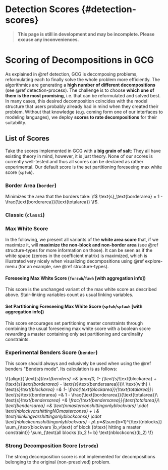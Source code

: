 # Detection Scores {#detection-scores}
> **This page is still in development and may be incomplete. Please excuse any inconveniences.**

# Scoring of Decompositions in GCG
As explained in @ref detection, GCG is decomposing problems, reformulating each to finally solve the whole 
problem more efficiently. The algorithmics are generating a **high number of different decompositions** 
(see @ref detection-process).
The challenge is to choose **which one of them is the most promising**, i.e. that can be reformulated and solved
best. In many cases, this desired decomposition coincides with the model structure that users probably already
had in mind when they created their problem. Without that knowledge (e.g. coming form one of our interfaces to
modeling languages), we deploy **scores to rate decompositions** for their suitability.

## List of Scores
Take the scores implemented in GCG with a **big grain of salt**: They all have existing theory in mind, however,
it is just theory. None of our scores is currently well-tested and thus all scores can be declared as rather
experimental. Our default score is the set partitioning foreseeing max white score (`spfwh`).

### Border Area (`border`)
Minimizes the area that the borders take:
\f$ \text{s}_\text{borderarea} = 1 - \frac{\text{borderarea}}{\text{totalarea}} \f$.

### Classic (`classi`)

### Max White Score
In the following, we present all variants of the **white area score** that, if we maximize it, will 
**maximize the non-block and non-border area** (see @ref structure-types for more information on those).
It can be seen as if the white space (zeroes in the coefficient matrix) is maximized, which is illustrated very 
nicely when visualizing decompositions using @ref explore-menu (for an example, see @ref structure-types).

#### Foreseeing Max White Score (`forswh`/`fawh` [with aggregation info])
This score is the unchanged variant of the max white score as described above. Stair-linking variables count 
as usual linking variables.

#### Set Partitioning Foreseeing Max White Score (`spfwh`/`spfawh` [with aggregation info])
This score encourages set partitioning master constraints through combining the usual foreseeing max white score with a 
boolean score rewarding a master containing only set partitioning and cardinality constraints.

### Experimental Benders Score (`bender`)
This score should always and exlusively be used when using the @ref benders "Benders mode". Its calculation is as follows:

\f{align}{ 
    \text{s}_\text{benders} =& \max(0, 1- (\text{s}_\text{blockarea} + (\text{s}_\text{borderarea} - \text{s}_\text{bendersarea})))\\
    \text{with} \\
    \text{s}_\text{blockarea} =& 1- \frac{\text{blockarea}}{\text{totalarea}}\\
    \text{s}_\text{borderarea} =& 1 - \frac{\text{borderarea}}{\text{totalarea}}\\
    \text{s}_\text{bendersarea} =& \frac{\text{bendersarea}}{\text{totalarea}}\\
    \text{bendersarea} =& \text{nmasterconshittingonlyblockvars} \cdot \text{nblockvarshittingNOmasterconss} + \\
                        & \text{nlinkingvarshittingonlyblockconss} \cdot \text{nblockconsshittingonlyblockvars} - p\\
    p=&\sum_{b=1}^{\text{nblocks}} \sum_{\text{blockvars }b_v\text{ of block }b\text{ hitting a master constraint}} \sum_{\text{all blocks }b_2 != b} \text{nblockcons}(b_2)
\f}

### Strong Decomposition Score (`strode`)
The strong decomposition score is not implemented for decompositions belonging to the original (non-presolved) problem.